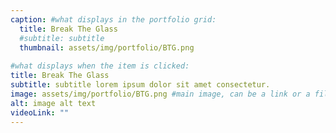 ```yaml
---
caption: #what displays in the portfolio grid:
  title: Break The Glass
  #subtitle: subtitle
  thumbnail: assets/img/portfolio/BTG.png
  
#what displays when the item is clicked:
title: Break The Glass
subtitle: subtitle lorem ipsum dolor sit amet consectetur.
image: assets/img/portfolio/BTG.png #main image, can be a link or a file in assets/img/portfolio
alt: image alt text
videoLink: ""
---
```


